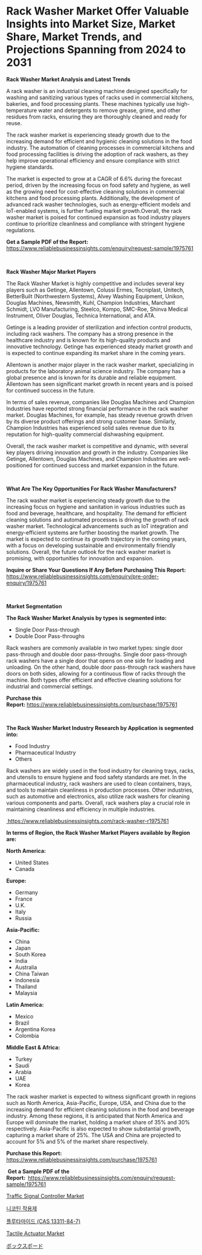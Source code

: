 <p><h1>Rack Washer Market Offer Valuable Insights into Market Size, Market Share, Market Trends, and Projections Spanning from 2024 to 2031</h1></p><p><strong>Rack Washer Market Analysis and Latest Trends</strong></p>
<p><p>A rack washer is an industrial cleaning machine designed specifically for washing and sanitizing various types of racks used in commercial kitchens, bakeries, and food processing plants. These machines typically use high-temperature water and detergents to remove grease, grime, and other residues from racks, ensuring they are thoroughly cleaned and ready for reuse.</p><p>The rack washer market is experiencing steady growth due to the increasing demand for efficient and hygienic cleaning solutions in the food industry. The automation of cleaning processes in commercial kitchens and food processing facilities is driving the adoption of rack washers, as they help improve operational efficiency and ensure compliance with strict hygiene standards.</p><p>The market is expected to grow at a CAGR of 6.6% during the forecast period, driven by the increasing focus on food safety and hygiene, as well as the growing need for cost-effective cleaning solutions in commercial kitchens and food processing plants. Additionally, the development of advanced rack washer technologies, such as energy-efficient models and IoT-enabled systems, is further fueling market growth.Overall, the rack washer market is poised for continued expansion as food industry players continue to prioritize cleanliness and compliance with stringent hygiene regulations.</p></p>
<p><strong>Get a Sample PDF of the Report:&nbsp;</strong> <a href="https://www.reliablebusinessinsights.com/enquiry/request-sample/1975761">https://www.reliablebusinessinsights.com/enquiry/request-sample/1975761</a></p>
<p>&nbsp;</p>
<p><strong>Rack Washer Major Market Players</strong></p>
<p><p>The Rack Washer Market is highly competitive and includes several key players such as Getinge, Allentown, Colussi Ermes, Tecniplast, Unitech, BetterBuilt (Northwestern Systems), Alvey Washing Equipment, Unikon, Douglas Machines, Newsmith, Kuhl, Champion Industries, Marchant Schmidt, LVO Manufacturing, Steelco, Kompo, SMC-Roe, Shinva Medical Instrument, Oliver Douglas, Technica International, and ATA.</p><p>Getinge is a leading provider of sterilization and infection control products, including rack washers. The company has a strong presence in the healthcare industry and is known for its high-quality products and innovative technology. Getinge has experienced steady market growth and is expected to continue expanding its market share in the coming years.</p><p>Allentown is another major player in the rack washer market, specializing in products for the laboratory animal science industry. The company has a global presence and is known for its durable and reliable equipment. Allentown has seen significant market growth in recent years and is poised for continued success in the future.</p><p>In terms of sales revenue, companies like Douglas Machines and Champion Industries have reported strong financial performance in the rack washer market. Douglas Machines, for example, has steady revenue growth driven by its diverse product offerings and strong customer base. Similarly, Champion Industries has experienced solid sales revenue due to its reputation for high-quality commercial dishwashing equipment.</p><p>Overall, the rack washer market is competitive and dynamic, with several key players driving innovation and growth in the industry. Companies like Getinge, Allentown, Douglas Machines, and Champion Industries are well-positioned for continued success and market expansion in the future.</p></p>
<p>&nbsp;</p>
<p><strong>What Are The Key Opportunities For Rack Washer Manufacturers?</strong></p>
<p><p>The rack washer market is experiencing steady growth due to the increasing focus on hygiene and sanitation in various industries such as food and beverage, healthcare, and hospitality. The demand for efficient cleaning solutions and automated processes is driving the growth of rack washer market. Technological advancements such as IoT integration and energy-efficient systems are further boosting the market growth. The market is expected to continue its growth trajectory in the coming years, with a focus on developing sustainable and environmentally friendly solutions. Overall, the future outlook for the rack washer market is promising, with opportunities for innovation and expansion.</p></p>
<p><strong>Inquire or Share Your Questions If Any Before Purchasing This Report:</strong> <a href="https://www.reliablebusinessinsights.com/enquiry/pre-order-enquiry/1975761">https://www.reliablebusinessinsights.com/enquiry/pre-order-enquiry/1975761</a></p>
<p>&nbsp;</p>
<p><strong>Market Segmentation</strong></p>
<p><strong>The Rack Washer Market Analysis by types is segmented into:</strong></p>
<p><ul><li>Single Door Pass-through</li><li>Double Door Pass-throughs</li></ul></p>
<p><p>Rack washers are commonly available in two market types: single door pass-through and double door pass-throughs. Single door pass-through rack washers have a single door that opens on one side for loading and unloading. On the other hand, double door pass-through rack washers have doors on both sides, allowing for a continuous flow of racks through the machine. Both types offer efficient and effective cleaning solutions for industrial and commercial settings.</p></p>
<p><strong>Purchase this Report:&nbsp;</strong><a href="https://www.reliablebusinessinsights.com/purchase/1975761">https://www.reliablebusinessinsights.com/purchase/1975761</a></p>
<p>&nbsp;</p>
<p><strong>The Rack Washer Market Industry Research by Application is segmented into:</strong></p>
<p><ul><li>Food Industry</li><li>Pharmaceutical Industry</li><li>Others</li></ul></p>
<p><p>Rack washers are widely used in the food industry for cleaning trays, racks, and utensils to ensure hygiene and food safety standards are met. In the pharmaceutical industry, rack washers are used to clean containers, trays, and tools to maintain cleanliness in production processes. Other industries, such as automotive and electronics, also utilize rack washers for cleaning various components and parts. Overall, rack washers play a crucial role in maintaining cleanliness and efficiency in multiple industries.</p></p>
<p><a href="https://www.reliablebusinessinsights.com/rack-washer-r1975761">&nbsp;https://www.reliablebusinessinsights.com/rack-washer-r1975761</a></p>
<p><strong>In terms of Region, the Rack Washer Market Players available by Region are:</strong></p>
<p>
    <p> <strong> North America: </strong>
        <ul>
            <li>United States</li>
            <li>Canada</li>
        </ul>
        </p> 
    <p> <strong> Europe: </strong>
        <ul>
            <li>Germany</li>
            <li>France</li>
            <li>U.K.</li>
            <li>Italy</li>
            <li>Russia</li>
        </ul>
        </p> 
    <p> <strong> Asia-Pacific: </strong>
        <ul>
            <li>China</li>
            <li>Japan</li>
            <li>South Korea</li>
            <li>India</li>
            <li>Australia</li>
            <li>China Taiwan</li>
            <li>Indonesia</li>
            <li>Thailand</li>
            <li>Malaysia</li>
        </ul>
        </p> 
    <p> <strong> Latin America: </strong>
        <ul>
            <li>Mexico</li>
            <li>Brazil</li>
            <li>Argentina Korea</li>
            <li>Colombia</li>
        </ul>
        </p> 
    <p> <strong> Middle East & Africa: </strong>
        <ul>
            <li>Turkey</li>
            <li>Saudi</li>
            <li>Arabia</li>
            <li>UAE</li>
            <li>Korea</li>
        </ul>
    </p>
    </p>
<p><p>The rack washer market is expected to witness significant growth in regions such as North America, Asia-Pacific, Europe, USA, and China due to the increasing demand for efficient cleaning solutions in the food and beverage industry. Among these regions, it is anticipated that North America and Europe will dominate the market, holding a market share of 35% and 30% respectively. Asia-Pacific is also expected to show substantial growth, capturing a market share of 25%. The USA and China are projected to account for 5% and 5% of the market share respectively.</p></p>
<p><strong>Purchase this Report: </strong><a href="https://www.reliablebusinessinsights.com/purchase/1975761">https://www.reliablebusinessinsights.com/purchase/1975761</a></p>
<p>&nbsp;<strong>Get a Sample PDF of the Report:&nbsp;&nbsp;</strong><a href="https://www.reliablebusinessinsights.com/enquiry/request-sample/1975761">https://www.reliablebusinessinsights.com/enquiry/request-sample/1975761</a></p>
<p><strong></strong></p>
<p><p><a href="https://github.com/claudianurdin/Market-Research-Report-List-1/blob/main/traffic-signal-controller-market.md">Traffic Signal Controller Market</a></p><p><a href="https://github.com/valroy852/Market-Research-Report-List-2/blob/main/4553656169575.md">니코틴 작용제</a></p><p><a href="https://github.com/RonSpencer61/Market-Research-Report-List-1/blob/main/6062451169576.md">플루타마이드 (CAS 13311-84-7)</a></p><p><a href="https://github.com/mabenkhyari11/Market-Research-Report-List-1/blob/main/tactile-actuator-market.md">Tactile Actuator Market</a></p><p><a href="https://github.com/LuzHills1972/Market-Research-Report-List-1/blob/main/1441122158079.md">ボックスボード</a></p></p>
